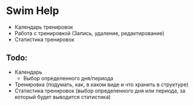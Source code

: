 # Swim Help

- Календарь тренировок
- Работа с тренировкой (Запись, удаление, редактирование)
- Статистика тренировок

## Todo:

- Календарь
  - Выбор определенного дня/периода
- Тренировка (подумать, как, в каком виде и что хранить в структуре)
- Статистика тренировок (выбор определенного дня или периода, за который будет выводится статистика)
